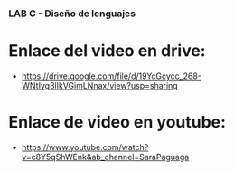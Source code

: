 

### LAB C - Diseño de lenguajes

# Enlace del video en drive: 
- https://drive.google.com/file/d/19YcGcycc_268-WNtIvg3lIkVGimLNnax/view?usp=sharing

# Enlace de video en youtube:
- https://www.youtube.com/watch?v=c8Y5qShWEnk&ab_channel=SaraPaguaga

